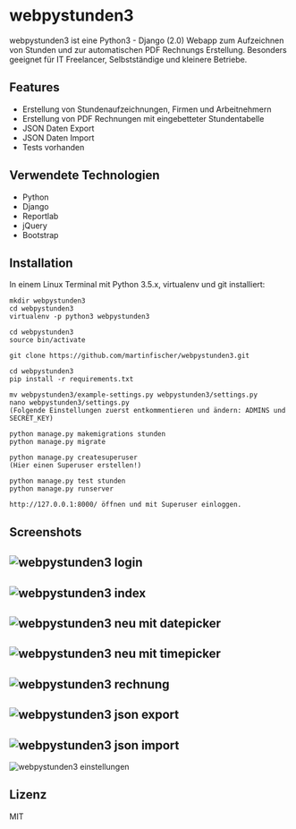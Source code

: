 # webpystunden3
webpystunden3 ist eine Python3 - Django (2.0) Webapp zum Aufzeichnen von Stunden und zur
automatischen PDF Rechnungs Erstellung. Besonders geeignet für IT Freelancer, Selbstständige
und kleinere Betriebe.

## Features

* Erstellung von Stundenaufzeichnungen, Firmen und Arbeitnehmern
* Erstellung von PDF Rechnungen mit eingebetteter Stundentabelle
* JSON Daten Export
* JSON Daten Import
* Tests vorhanden

## Verwendete Technologien

* Python
* Django
* Reportlab
* jQuery
* Bootstrap

## Installation

In einem Linux Terminal mit Python 3.5.x, virtualenv und git installiert:
```
mkdir webpystunden3
cd webpystunden3
virtualenv -p python3 webpystunden3

cd webpystunden3
source bin/activate

git clone https://github.com/martinfischer/webpystunden3.git

cd webpystunden3
pip install -r requirements.txt

mv webpystunden3/example-settings.py webpystunden3/settings.py
nano webpystunden3/settings.py
(Folgende Einstellungen zuerst entkommentieren und ändern: ADMINS und SECRET_KEY)

python manage.py makemigrations stunden
python manage.py migrate

python manage.py createsuperuser
(Hier einen Superuser erstellen!)

python manage.py test stunden
python manage.py runserver

http://127.0.0.1:8000/ öffnen und mit Superuser einloggen.
```

## Screenshots

![webpystunden3 login](https://raw.github.com/martinfischer/webpystunden3/master/screenshots/webpystunden3_screenshot_01.png)
---
![webpystunden3 index](https://raw.github.com/martinfischer/webpystunden3/master/screenshots/webpystunden3_screenshot_02.png)
---
![webpystunden3 neu mit datepicker](https://raw.github.com/martinfischer/webpystunden3/master/screenshots/webpystunden3_screenshot_03.png)
---
![webpystunden3 neu mit timepicker](https://raw.github.com/martinfischer/webpystunden3/master/screenshots/webpystunden3_screenshot_04.png)
---
![webpystunden3 rechnung](https://raw.github.com/martinfischer/webpystunden3/master/screenshots/webpystunden3_screenshot_05.png)
---
![webpystunden3 json export](https://raw.github.com/martinfischer/webpystunden3/master/screenshots/webpystunden3_screenshot_06.png)
---
![webpystunden3 json import](https://raw.github.com/martinfischer/webpystunden3/master/screenshots/webpystunden3_screenshot_07.png)
---
![webpystunden3 einstellungen](https://raw.github.com/martinfischer/webpystunden3/master/screenshots/webpystunden3_screenshot_08.png)

## Lizenz

MIT
